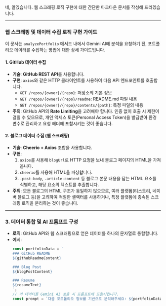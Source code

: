 네, 알겠습니다. 웹 스크래핑 로직 구현에 대한 간단한 마크다운 문서를 작성해 드리겠습니다.

-----

### **웹 스크래핑 및 데이터 수집 로직 구현 가이드**

이 문서는 `analyzePortfolio` 메서드 내에서 Gemini AI에 분석을 요청하기 전, 포트폴리오 데이터를 수집하는 방법에 대한 상세 가이드입니다.

#### **1. GitHub 데이터 수집**

  * **기술**: **GitHub REST API**를 사용합니다.
  * **구현**: `axios`와 같은 HTTP 클라이언트를 사용하여 다음 API 엔드포인트를 호출합니다.
      * `GET /repos/{owner}/{repo}`: 저장소의 기본 정보
      * `GET /repos/{owner}/{repo}/readme`: README.md 파일 내용
      * `GET /repos/{owner}/{repo}/contents/{path}`: 특정 파일의 내용
  * **주의**: GitHub API의 **Rate Limiting**을 고려해야 합니다. 인증 없이 호출 시 제한이 걸릴 수 있으므로,  개인 액세스 토큰(Personal Access Token)을 발급받아 환경 변수로 관리하고 요청 헤더에 포함시키는 것이 좋습니다.

#### **2. 블로그 데이터 수집 (웹 스크래핑)**

  * **기술**: **Cheerio + Axios** 조합을 사용합니다.
  * **구현**:
    1.  `axios`를 사용해 `blogUrl`로 HTTP 요청을 보내 블로그 페이지의 HTML을 가져옵니다.
    2.  `cheerio`를 사용해 HTML을 파싱합니다.
    3.  `.post-body`, `.article-content` 등 블로그 본문 내용을 담는 HTML 요소를 식별하고, 해당 요소의 텍스트를 추출합니다.
  * **주의**: 모든 블로그의 HTML 구조가 동일하지 않으므로, 여러 플랫폼(티스토리, 네이버 블로그 등)을 고려하여 적절한 셀렉터를 사용하거나, 특정 플랫폼에 종속된 스크래핑 로직을 분리하는 것이 좋습니다.

-----

### **3. 데이터 통합 및 AI 프롬프트 구성**

  * **로직**: GitHub API와 웹 스크래핑으로 얻은 데이터를 하나의 문자열로 통합합니다.
  * **예시**:
    ```typescript
    const portfolioData = `
    ### GitHub README
    ${githubReadmeContent}

    ### Blog Post
    ${blogPostContent}

    ### Resume
    ${resumeText}
    `;
    // 이 데이터를 Gemini AI 호출 시 프롬프트에 포함시킵니다.
    const prompt = `다음 포트폴리오 정보를 기반으로 분석해주세요: ${portfolioData}`;
    ```